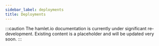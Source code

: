 ```yaml
---
sidebar_label: deployments
title: Deployments
---
```

:::caution
The hamlet.io documentation is currently under significant re-development. Existing content is a placeholder and will be updated very soon.
:::
